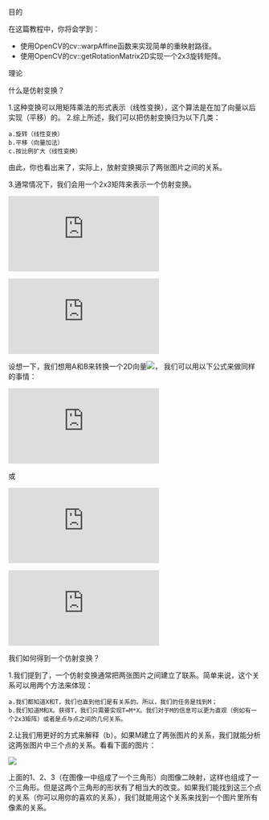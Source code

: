 目的

在这篇教程中，你将会学到：

* 使用OpenCV的cv::warpAffine函数来实现简单的重映射路径。
* 使用OpenCV的cv::getRotationMatrix2D实现一个2x3旋转矩阵。

理论

什么是仿射变换？

1.这种变换可以用矩阵乘法的形式表示（线性变换），这个算法是在加了向量以后实现（平移）的。
2.综上所述，我们可以把仿射变换归为以下几类：

    a.旋转（线性变换）
    b.平移（向量加法）
    c.按比例扩大（线性变换）

由此，你也看出来了，实际上，放射变换揭示了两张图片之间的关系。

3.通常情况下，我们会用一个2x3矩阵来表示一个仿射变换。

![](http://latex.codecogs.com/gif.latex?A%20%3D%20%5Cbegin%7Bbmatrix%7D%20a_%7B00%7D%20%26%20a_%7B01%7D%20%5C%5C%20a_%7B10%7D%20%26%20a_%7B11%7D%20%5Cend%7Bbmatrix%7D_%7B2%20%5Ctimes%202%7D%20B%20%3D%20%5Cbegin%7Bbmatrix%7D%20b_%7B00%7D%20%5C%5C%20b_%7B10%7D%20%5Cend%7Bbmatrix%7D_%7B2%20%5Ctimes%201%7D)

![](http://latex.codecogs.com/gif.latex?M%20%3D%20%5Cbegin%7Bbmatrix%7D%20A%20%26%20B%20%5Cend%7Bbmatrix%7D%20%3D%20%5Cbegin%7Bbmatrix%7D%20a_%7B00%7D%20%26%20a_%7B01%7D%20%26%20b_%7B00%7D%20%5C%5C%20a_%7B10%7D%20%26%20a_%7B11%7D%20%26%20b_%7B10%7D%20%5Cend%7Bbmatrix%7D_%7B2%20%5Ctimes%203%7D)

设想一下，我们想用A和B来转换一个2D向量![](http://latex.codecogs.com/gif.download?X%20%3D%20%5Cbegin%7Bbmatrix%7Dx%20%5C%5C%20y%5Cend%7Bbmatrix%7D)， 我们可以用以下公式来做同样的事情：

![](http://latex.codecogs.com/gif.latex?T%20%3D%20A%20%5Ccdot%20%5Cbegin%7Bbmatrix%7Dx%20%5C%5C%20y%5Cend%7Bbmatrix%7D%20+%20B)

或

![](http://latex.codecogs.com/gif.latex?T%20%3D%20M%20%5Ccdot%20%5Bx%2C%20y%2C%201%5D%5E%7BT%7D)

![](http://latex.codecogs.com/gif.latex?T%20%3D%20%5Cbegin%7Bbmatrix%7D%20a_%7B00%7Dx%20+%20a_%7B01%7Dy%20+%20b_%7B00%7D%20%5C%5C%20a_%7B10%7Dx%20+%20a_%7B11%7Dy%20+%20b_%7B10%7D%20%5Cend%7Bbmatrix%7D)

我们如何得到一个仿射变换？

1.我们提到了，一个仿射变换通常把两张图片之间建立了联系。简单来说，这个关系可以用两个方法来体现：

    a.我们都知道X和T，我们也直到他们是有关系的。所以，我们的任务是找到M；
    b.我们知道M和X。获得T，我们只需要实现T=M*X。我们对于M的信息可以更为直观（例如有一个2x3矩阵）或者是点与点之间的几何关系。

2.让我们用更好的方式来解释（b）。如果M建立了两张图片的关系，我们就能分析这两张图片中三个点的关系。看看下面的图片：

![](https://docs.opencv.org/4.1.0/Warp_Affine_Tutorial_Theory_0.jpg)

上面的1、2、3（在图像一中组成了一个三角形）向图像二映射，这样也组成了一个三角形。但是这两个三角形的形状有了相当大的改变。如果我们能找到这三个点的关系（你可以用你的喜欢的关系），我们就能用这个关系来找到一个图片里所有像素的关系。
